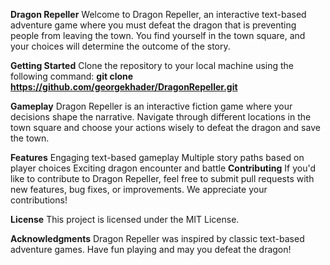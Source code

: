 **Dragon Repeller** 
Welcome to Dragon Repeller, an interactive text-based adventure game where you must defeat the dragon that is preventing people from leaving the town. You find yourself in the town square, and your choices will determine the outcome of the story.

**Getting Started** 
Clone the repository to your local machine using the following command:
**git clone https://github.com/georgekhader/DragonRepeller.git**

**Gameplay**
Dragon Repeller is an interactive fiction game where your decisions shape the narrative. Navigate through different locations in the town square and choose your actions wisely to defeat the dragon and save the town.

**Features**
Engaging text-based gameplay
Multiple story paths based on player choices
Exciting dragon encounter and battle
**Contributing**
If you'd like to contribute to Dragon Repeller, feel free to submit pull requests with new features, bug fixes, or improvements. We appreciate your contributions!

**License**
This project is licensed under the MIT License.

**Acknowledgments**
Dragon Repeller was inspired by classic text-based adventure games. Have fun playing and may you defeat the dragon!
